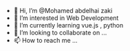- 👋 Hi, I’m @Mohamed abdelhai zaki
- 👀 I’m interested in Web Development
- 🌱 I’m currently learning vue.js , python
- 💞️ I’m looking to collaborate on ...
- 📫 How to reach me ...

<!---
Mohamedabdelhaizaki/Mohamedabdelhaizaki is a ✨ special ✨ repository because its `README.md` (this file) appears on your GitHub profile.
You can click the Preview link to take a look at your changes.
--->
